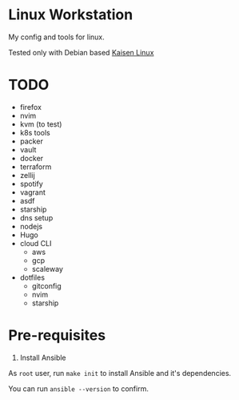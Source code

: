 # Linux Workstation

My config and tools for linux.

Tested only with Debian based [Kaisen Linux](https://kaisenlinux.org/)

# TODO

* firefox
* nvim
* kvm (to test)
* k8s tools
* packer
* vault
* docker
* terraform
* zellij
* spotify
* vagrant
* asdf
* starship
* dns setup
* nodejs
* Hugo
* cloud CLI
    * aws
    * gcp
    * scaleway
* dotfiles
    * gitconfig
    * nvim 
    * starship

# Pre-requisites
1. Install Ansible

As `root` user, run `make init` to install Ansible and it's dependencies.

You can run `ansible --version` to confirm.


